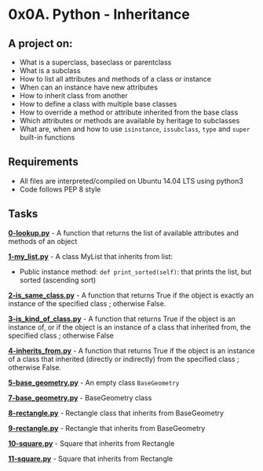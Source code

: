 # 0x0A. Python - Inheritance
  
## A project on:
- What is a superclass, baseclass or parentclass
- What is a subclass
- How to list all attributes and methods of a class or instance
- When can an instance have new attributes
- How to inherit class from another
- How to define a class with multiple base classes
- How to override a method or attribute inherited from the base class
- Which attributes or methods are available by heritage to subclasses
- What are, when and how to use `isinstance`, `issubclass`, `type` and `super` built-in functions

## Requirements
- All  files are interpreted/compiled on Ubuntu 14.04 LTS using python3
- Code follows PEP 8 style

## Tasks

**[0-lookup.py](0-lookup.py)** - A function that returns the list of available attributes and methods of an object

**[1-my_list.py](1-my_list.py)** - A class MyList that inherits from list:
- Public instance method: `def print_sorted(self)`: that prints the list, but sorted (ascending sort)

**[2-is_same_class.py](2-is_same_class.py)** - A function that returns True if the object is exactly an instance of the specified class ; otherwise False.

**[3-is_kind_of_class.py](3-is_kind_of_class.py)** - A function that returns True if the object is an instance of, or if the object is an instance of a class that inherited from, the specified class ; otherwise False

**[4-inherits_from.py](4-inherits_from.py)** - A function that returns True if the object is an instance of a class that inherited (directly or indirectly) from the specified class ; otherwise False.

**[5-base_geometry.py](5-base_geometry.py)** - An empty class `BaseGeometry`

**[7-base_geometry.py](7-base_geometry.py)** - BaseGeometry class 

**[8-rectangle.py](8-rectangle.py)** - Rectangle class that inherits from BaseGeometry

**[9-rectangle.py](9-rectangle.py)** - Rectangle that inherits from BaseGeometry

**[10-square.py](10-square.py)** - Square that inherits from Rectangle

**[11-square.py](11-square.py)** - Square that inherits from Rectangle
